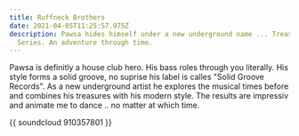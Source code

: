 ```yaml
---
title: Ruffneck Brothers
date: 2021-04-05T11:25:57.975Z
description: Pawsa hides himself under a new underground name ... Treasure
  Series. An adventure through time.
---
```

Pawsa is definitly a house club hero. His bass roles through you literally. His style forms a solid groove,  no suprise his label is calles "Solid Groove Records". As a new underground artist he explores the musical times before and combines his treasures with his modern style. The results are impressiv and animate me to dance .. no matter at which time.

{{ soundcloud 910357801 }}